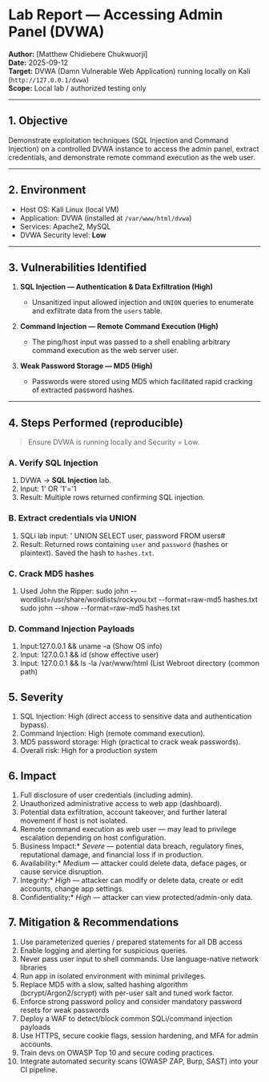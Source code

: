 # Lab Report — Accessing Admin Panel (DVWA)

**Author:** [Matthew Chidiebere Chukwuorji]  
**Date:** 2025-09-12  
**Target:** DVWA (Damn Vulnerable Web Application) running locally on Kali (`http://127.0.0.1/dvwa`)  
**Scope:** Local lab / authorized testing only

---

## 1. Objective
Demonstrate exploitation techniques (SQL Injection and Command Injection) on a controlled DVWA instance to access the admin panel, extract credentials, and demonstrate remote command execution as the web user.

---

## 2. Environment
- Host OS: Kali Linux (local VM)  
- Application: DVWA (installed at `/var/www/html/dvwa`)  
- Services: Apache2, MySQL  
- DVWA Security level: **Low**

---

## 3. Vulnerabilities Identified
1. **SQL Injection — Authentication & Data Exfiltration (High)**  
   - Unsanitized input allowed injection and `UNION` queries to enumerate and exfiltrate data from the `users` table.

2. **Command Injection — Remote Command Execution (High)**  
   - The ping/host input was passed to a shell enabling arbitrary command execution as the web server user.

3. **Weak Password Storage — MD5 (High)**  
   - Passwords were stored using MD5 which facilitated rapid cracking of extracted password hashes.

---

## 4. Steps Performed (reproducible)
> Ensure DVWA is running locally and Security = Low.

### A. Verify SQL Injection
1. DVWA → **SQL Injection** lab.  
2. Input: 1' OR '1'='1
3. Result: Multiple rows returned confirming SQL injection.

### B. Extract credentials via UNION
1. SQLi lab input: ' UNION SELECT user, password FROM users#
2. Result: Returned rows containing `user` and `password` (hashes or plaintext). Saved the hash to `hashes.txt`.

### C. Crack MD5 hashes
1. Used John the Ripper:
sudo john --wordlist=/usr/share/wordlists/rockyou.txt --format=raw-md5 hashes.txt
sudo john --show --format=raw-md5 hashes.txt

### D. Command Injection Payloads
1. Input:127.0.0.1 && uname –a (Show OS info)
2. Input: 127.0.0.1 && id (show effective user)
3. Input: 127.0.0.1 && ls -la /var/www/html (List Webroot directory (common path)

## 5. Severity
1. SQL Injection: High (direct access to sensitive data and authentication bypass).
2. Command Injection: High (remote command execution).
3. MD5 password storage: High (practical to crack weak passwords).
4. Overall risk: High for a production system

## 6. Impact
1. Full disclosure of user credentials (including admin).
2. Unauthorized administrative access to web app (dashboard).
3. Potential data exfiltration, account takeover, and further lateral movement if host is not isolated.
4. Remote command execution as web user — may lead to privilege escalation depending on host configuration.
5. Business Impact:* *Severe* — potential data breach, regulatory fines, reputational damage, and financial loss if in production.
6. Availability:* *Medium* — attacker could delete data, deface pages, or cause service disruption.
7. Integrity:* *High* — attacker can modify or delete data, create or edit accounts, change app settings.
8. Confidentiality:* *High* — attacker can view protected/admin-only data. 

## 7. Mitigation & Recommendations
1. Use parameterized queries / prepared statements for all DB access
2. Enable logging and alerting for suspicious queries.
3. Never pass user input to shell commands. Use language-native network libraries
4. Run app in isolated environment with minimal privileges.
5. Replace MD5 with a slow, salted hashing algorithm (bcrypt/Argon2/scrypt) with per-user salt and tuned work factor.
6. Enforce strong password policy and consider mandatory password resets for weak passwords
7. Deploy a WAF to detect/block common SQLi/command injection payloads
8. Use HTTPS, secure cookie flags, session hardening, and MFA for admin accounts.
9. Train devs on OWASP Top 10 and secure coding practices.
10. Integrate automated security scans (OWASP ZAP, Burp, SAST) into your CI pipeline.








